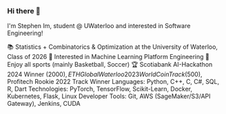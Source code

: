 ### Hi there 👋

<!--
**stephen0403/stephen0403** is a ✨ _special_ ✨ repository because its `README.md` (this file) appears on your GitHub profile.

Here are some ideas to get you started:

- 🔭 I’m currently working on ...
- 🌱 I’m currently learning ...
- 👯 I’m looking to collaborate on ...
- 🤔 I’m looking for help with ...
- 💬 Ask me about ...
- 📫 How to reach me: ...
- 😄 Pronouns: ...
- ⚡ Fun fact: ...
-->

I'm Stephen Im, student @ UWaterloo and interested in Software Engineering!

📚 Statistics + Combinatorics & Optimization at the University of Waterloo, Class of 2026
🔭 Interested in Machine Learning Platform Engineering
🏀 Enjoy all sports (mainly Basketball, Soccer)
🏆 Scotiabank AI-Hackathon 2024 Winner ($2000), ETHGlobal Waterloo 2023 WorldCoin Track ($500), Profitech Rookie 2022 Track Winner
Languages: Python, C++, C, C#, SQL, R, Dart
Technologies: PyTorch, TensorFlow, Scikit-Learn, Docker, Kubernetes, Flask, Linux
Developer Tools: Git, AWS (SageMaker/S3/API Gateway), Jenkins, CUDA


